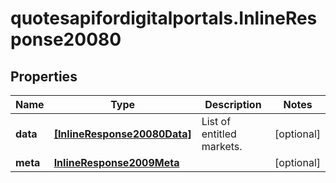 # quotesapifordigitalportals.InlineResponse20080

## Properties

Name | Type | Description | Notes
------------ | ------------- | ------------- | -------------
**data** | [**[InlineResponse20080Data]**](InlineResponse20080Data.md) | List of entitled markets. | [optional] 
**meta** | [**InlineResponse2009Meta**](InlineResponse2009Meta.md) |  | [optional] 


